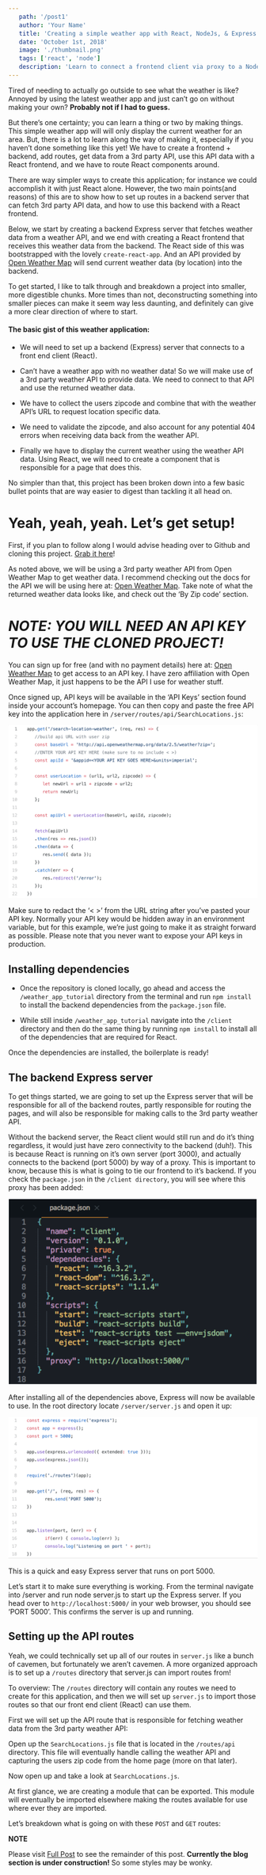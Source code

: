 ```yaml
---
   path: '/post1'
   author: 'Your Name'
   title: 'Creating a simple weather app with React, NodeJs, & Express'
   date: 'October 1st, 2018'
   image: './thumbnail.png'
   tags: ['react', 'node']
   description: 'Learn to connect a frontend client via proxy to a Node Express server, and request API data via routes on the server.'
---
```


 Tired of needing to actually go outside to see what the weather is like? Annoyed by using the latest weather app and just can’t go on without making your own? **Probably not if I had to guess.**

 But there’s one certainty; you can learn a thing or two by making things. This simple weather app will will only display the current weather for an area. But, there is a lot to learn along the way of making it, especially if you haven’t done something like this yet! We have to create a frontend + backend, add routes, get data from a 3rd party API, use this API data with a React frontend, and we have to route React components around.

 There are way simpler ways to create this application; for instance we could accomplish it with just React alone. However, the two main points(and reasons) of this are to show how to set up routes in a backend server that can fetch 3rd party API data, and how to use this backend with a React frontend.

 Below, we start by creating a backend Express server that fetches weather data from a weather API, and we end with creating a React frontend that receives this weather data from the backend. The React side of this was bootstrapped with the lovely `create-react-app`. And an API provided by [Open Weather Map](www.openweathermap.org/api) will send current weather data (by location) into the backend.

 To get started, I like to talk through and breakdown a project into smaller, more digestible chunks. More times than not, deconstructing something into smaller pieces can make it seem way less daunting, and definitely can give a more clear direction of where to start.

 #### The basic gist of this weather application:

  * We will need to set up a backend (Express) server that connects to a front end client (React).

  * Can’t have a weather app with no weather data! So we will make use of a 3rd party weather API to provide data. We need to connect to that API and use the returned weather data.

  * We have to collect the users zipcode and combine that with the weather API’s URL to request location specific data.

  * We need to validate the zipcode, and also account for any potential 404 errors when receiving data back from the weather API.

  * Finally we have to display the current weather using the weather API data. Using React, we will need to create a component that is responsible for a page that does this.

No simpler than that, this project has been broken down into a few basic bullet points that are way easier to digest than tackling it all head on.


# Yeah, yeah, yeah. Let’s get setup!

First, if you plan to follow along I would advise heading over to Github and cloning this project. [Grab it here](https://github.com/maisonm/weather_app_tutorial)!

As noted above, we will be using a 3rd party weather API from Open Weather Map to get weather data. I recommend checking out the docs for the API we will be using here at: [Open Weather Map](www.openweathermap.org/api). Take note of what the returned weather data looks like, and check out the ‘By Zip code’ section.

# *NOTE: YOU WILL NEED AN API KEY TO USE THE CLONED PROJECT!*

You can sign up for free (and with no payment details) here at: [Open Weather Map](www.openweathermap.org/api) to get access to an API key. I have zero affiliation with Open Weather Map, it just happens to be the API I use for weather stuff.

Once signed up, API keys will be available in the ‘API Keys’ section found inside your account’s homepage. You can then copy and paste the free API key into the application here in `/server/routes/api/SearchLocations.js`:

![](apikey_eg.png)

Make sure to redact the ‘< >’ from the URL string after you’ve pasted your API key. Normally your API key would be hidden away in an environment variable, but for this example, we’re just going to make it as straight forward as possible. Please note that you never want to expose your API keys in production.

## Installing dependencies

  * Once the repository is cloned locally, go ahead and access the `/weather_app_tutorial` directory from the terminal and run `npm install` to install the backend dependencies from the `package.json` file.

  * While still inside `/weather_app_tutorial` navigate into the `/client` directory and then do the same thing by running `npm install` to install all of the dependencies that are required for React.

Once the dependencies are installed, the boilerplate is ready! 

## The backend Express server

To get things started, we are going to set up the Express server that will be responsible for all of the backend routes, partly responsible for routing the pages, and will also be responsible for making calls to the 3rd party weather API.

Without the backend server, the React client would still run and do it’s thing regardless, it would just have zero connectivity to the backend (duh!). This is because React is running on it’s own server (port 3000), and actually connects to the backend (port 5000) by way of a proxy. This is important to know, because this is what is going to tie our frontend to it’s backend. If you check the `package.json` in the `/client directory`, you will see where this proxy has been added:

![](proxy_eg.png)

After installing all of the dependencies above, Express will now be available to use. In the root directory locate `/server/server.js` and open it up:

![](server_eg.png)

This is a quick and easy Express server that runs on port 5000.

Let’s start it to make sure everything is working. From the terminal navigate into /server and run node server.js to start up the Express server. If you head over to `http://localhost:5000/` in your web browser, you should see ‘PORT 5000’. This confirms the server is up and running.

## Setting up the API routes
Yeah, we could technically set up all of our routes in `server.js` like a bunch of cavemen, but fortunately we aren’t cavemen. A more organized approach is to set up a `/routes` directory that server.js can import routes from!

To overview: The `/routes` directory will contain any routes we need to create for this application, and then we will set up `server.js` to import those routes so that our front end client (React) can use them.

First we will set up the API route that is responsible for fetching weather data from the 3rd party weather API:

Open up the `SearchLocations.js` file that is located in the `/routes/api` directory. This file will eventually handle calling the weather API and capturing the users zip code from the home page (more on that later).

Now open up and take a look at `SearchLocations.js`.

At first glance, we are creating a module that can be exported. This module will eventually be imported elsewhere making the routes available for use where ever they are imported.

Let’s breakdown what is going on with these `POST` and `GET` routes:


**NOTE**

Please visit [Full Post](https://medium.com/@maison.moa/create-a-simple-weather-app-using-node-js-express-and-react-54105094647a) to see the remainder of this post. **Currently the blog section is under construction!** So some styles may be wonky.